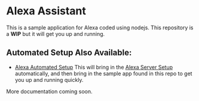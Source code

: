 # Alexa Assistant
This is a sample application for Alexa coded using nodejs. This repository is a **WIP** but it will get you up and running.

## Automated Setup Also Available:
* [Alexa Automated Setup](https://github.com/joecodecreations/alexa-automation-setup)
This will bring in the [Alexa Server Setup](https://github.com/joecodecreations/alexa-server) automatically, and then bring in the sample app found in this repo to get you up and running quickly.


More documentation coming soon.
